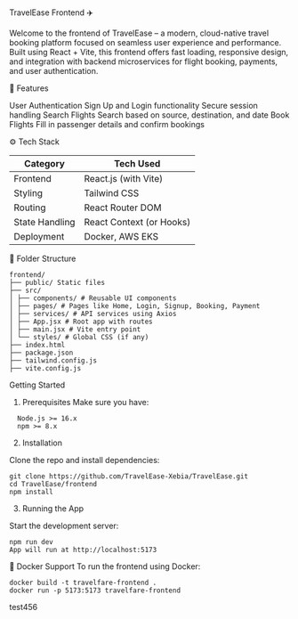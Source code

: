 TravelEase Frontend ✈️

Welcome to the frontend of TravelEase – a modern, cloud-native travel booking platform focused on seamless user experience and performance. Built using React + Vite, 
this frontend offers fast loading, responsive design, and integration with backend microservices for flight booking, payments, and user authentication.

 🚀 Features 

User Authentication
Sign Up and Login functionality
Secure session handling
Search Flights 
Search based on source, destination, and date
Book Flights
Fill in passenger details and confirm bookings


⚙️ Tech Stack

| Category       | Tech Used                 |
|----------------|---------------------------|
| Frontend       | React.js (with Vite)      |
| Styling        | Tailwind CSS              |
| Routing        | React Router DOM          |
| State Handling | React Context (or Hooks)  |
| Deployment     | Docker, AWS EKS           |


📁 Folder Structure
```
frontend/
├── public/ Static files
├── src/
│ ├── components/ # Reusable UI components
│ ├── pages/ # Pages like Home, Login, Signup, Booking, Payment
│ ├── services/ # API services using Axios
│ ├── App.jsx # Root app with routes
│ ├── main.jsx # Vite entry point
│ └── styles/ # Global CSS (if any)
├── index.html
├── package.json
├── tailwind.config.js
├── vite.config.js
```


Getting Started

1. Prerequisites
Make sure you have:
```
  Node.js >= 16.x
  npm >= 8.x
```

2. Installation

Clone the repo and install dependencies:
```
git clone https://github.com/TravelEase-Xebia/TravelEase.git
cd TravelEase/frontend
npm install
```

3. Running the App
   
Start the development server:
```
npm run dev
App will run at http://localhost:5173
```


🐳 Docker Support
To run the frontend using Docker:
```
docker build -t travelfare-frontend .
docker run -p 5173:5173 travelfare-frontend
```

test456
